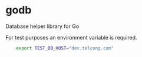 # godb
Database helper library for Go

For test purposes an environment variable is required.

```sh
    export TEST_DB_HOST="dev.telcong.com"
```
